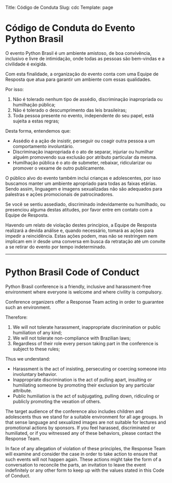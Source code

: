 Title: Código de Conduta
Slug: cdc
Template: page

# Código de Conduta do Evento Python Brasil

O evento Python Brasil é um ambiente amistoso, de boa convivência, inclusivo e livre de intimidação, onde todas as pessoas são bem-vindas e a civilidade é exigida.

Com esta finalidade, a organização do evento conta com uma Equipe de Resposta que atua para garantir um ambiente com essas qualidades.

Por isso:

1. Não é tolerado nenhum tipo de assédio, discriminação inapropriada ou humilhação pública;
1. Não é tolerado o descumprimento das leis brasileiras;
1. Toda pessoa presente no evento, independente do seu papel, está sujeita a estas regras;

Desta forma, entendemos que:

- Assédio é a ação de insistir, perseguir ou coagir outra pessoa a um comportamento involuntário.
- Discriminação inapropriada é o ato de separar, injuriar ou humilhar alguém promovendo sua exclusão por atributo particular da mesma.
- Humilhação pública é o ato de submeter, rebaixar, ridicularizar ou promover o vexame de outro publicamente.

O público alvo do evento também inclui crianças e adolescentes, por isso buscamos manter um ambiente apropriado para todas as faixas etárias. Sendo assim, linguagem e imagens sexualizadas não são adequados para palestras e ações promocionais de patrocinadores.

Se você se sentiu assediado, discriminado indevidamente ou humilhado, ou presenciou alguma destas atitudes, por favor entre em contato com a Equipe de Resposta.

Havendo um relato de violação destes princípios, a Equipe de Resposta realizará a devida análise e, quando necessário, tomará as ações para impedir a reincidência. Estas ações podem, mas não se restringem nem implicam em ir desde uma conversa em busca da retratação até um convite a se retirar do evento por tempo indeterminado.

---

# Python Brasil Code of Conduct

Python Brasil conference is a friendly, inclusive and harassment-free environment where everyone is welcome and where civility is compulsory.

Conference organizers offer a Response Team acting in order to guarantee such an environment.

Therefore:

1. We will not tolerate harassment, inappropriate discrimination or public humiliation of any kind;
1. We will not tolerate non-compliance with Brazilian laws;
1. Regardless of their role every person taking part in  the conference is subject to these rules;

Thus we understand:

- Harassment is the act of insisting, persecuting or coercing someone into involuntary behavior.
- Inappropriate discrimination is the act of pulling apart, insulting or humiliating someone by promoting their exclusion by any particular attribute.
- Public humiliation is the act of subjugating, pulling down, ridiculing or publicly promoting the vexation of others.

The target audience of the conference also includes children and adolescents thus we stand for a suitable environment for all age groups. In that sense language and sexualized images are not suitable for lectures and promotional actions by sponsors.
If you feel harassed, discriminated or humiliated, or if you witnessed any of these behaviors, please contact the Response Team.

In face of any allegation of violation of these principles, the Response Team will examine and consider the case in order to take action to ensure that such events will not happen again. These actions might take the form of a conversation to reconcile the parts, an invitation to leave the event indefinitely or any other form to keep up with the values stated in this Code of Conduct.

